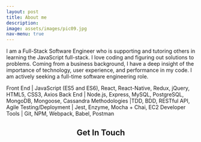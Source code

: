 ```yaml
---
layout: post
title: About me
description:
image: assets/images/pic09.jpg
nav-menu: true
---
```


I am a Full-Stack Software Engineer who is supporting and tutoring others in learning the JavaScript full-stack. I love coding and figuring out solutions to problems. Coming from a business background, I have a deep insight of the importance of technology, user experience, and performance in my code. I am actively seeking a full-time software engineering role.

Front End | JavaScript (ES5 and ES6), React, React-Native, Redux, jQuery, HTML5, CSS3, Axios
Back End | Node.js, Express, MySQL, PostgreSQL, MongoDB, Mongoose, Cassandra
Methodologies |TDD, BDD, RESTful API, Agile
Testing/Deployment | Jest, Enzyme, Mocha + Chai, EC2
Developer Tools | Git, NPM, Webpack, Babel, Postman


<!-- Three -->
<section id="three">
	<div class="inner">
		<header class="major">
			<h2>Get In Touch</h2>
		</header>
		<p></p>
	</div>
</section>